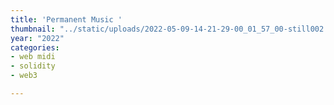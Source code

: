 ```yaml
---
title: 'Permanent Music '
thumbnail: "../static/uploads/2022-05-09-14-21-29-00_01_57_00-still002.jpg"
year: "2022"
categories:
- web midi
- solidity
- web3

---
```


